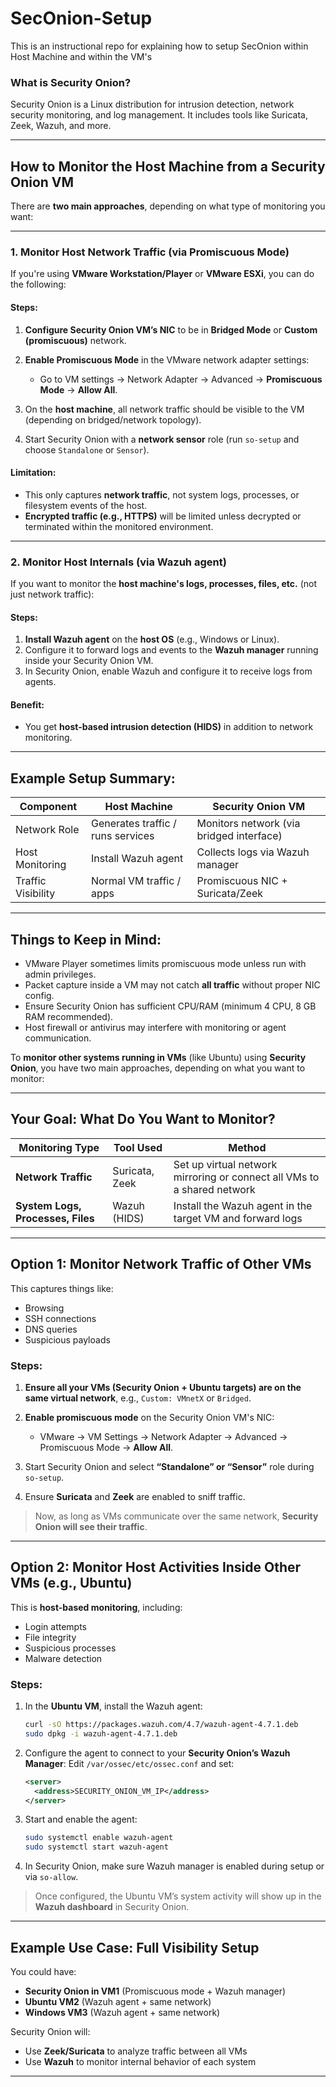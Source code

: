 # SecOnion-Setup
This is an instructional repo for explaining how to setup SecOnion within Host Machine and within the VM's


###  What is Security Onion?

Security Onion is a Linux distribution for intrusion detection, network security monitoring, and log management. It includes tools like Suricata, Zeek, Wazuh, and more.

---

##  **How to Monitor the Host Machine from a Security Onion VM**

There are **two main approaches**, depending on what type of monitoring you want:

---

###  **1. Monitor Host Network Traffic (via Promiscuous Mode)**

If you're using **VMware Workstation/Player** or **VMware ESXi**, you can do the following:

####  Steps:

1. **Configure Security Onion VM’s NIC** to be in **Bridged Mode** or **Custom (promiscuous)** network.
2. **Enable Promiscuous Mode** in the VMware network adapter settings:

   * Go to VM settings → Network Adapter → Advanced → **Promiscuous Mode** → **Allow All**.
3. On the **host machine**, all network traffic should be visible to the VM (depending on bridged/network topology).
4. Start Security Onion with a **network sensor** role (run `so-setup` and choose `Standalone` or `Sensor`).

####  Limitation:

* This only captures **network traffic**, not system logs, processes, or filesystem events of the host.
* **Encrypted traffic (e.g., HTTPS)** will be limited unless decrypted or terminated within the monitored environment.

---

###  **2. Monitor Host Internals (via Wazuh agent)**

If you want to monitor the **host machine's logs, processes, files, etc.** (not just network traffic):

####  Steps:

1. **Install Wazuh agent** on the **host OS** (e.g., Windows or Linux).
2. Configure it to forward logs and events to the **Wazuh manager** running inside your Security Onion VM.
3. In Security Onion, enable Wazuh and configure it to receive logs from agents.

####  Benefit:

* You get **host-based intrusion detection (HIDS)** in addition to network monitoring.

---

##  Example Setup Summary:

| Component          | Host Machine                      | Security Onion VM                        |
| ------------------ | --------------------------------- | ---------------------------------------- |
| Network Role       | Generates traffic / runs services | Monitors network (via bridged interface) |
| Host Monitoring    | Install Wazuh agent               | Collects logs via Wazuh manager          |
| Traffic Visibility | Normal VM traffic / apps          | Promiscuous NIC + Suricata/Zeek          |

---

##  Things to Keep in Mind:

* VMware Player sometimes limits promiscuous mode unless run with admin privileges.
* Packet capture inside a VM may not catch **all traffic** without proper NIC config.
* Ensure Security Onion has sufficient CPU/RAM (minimum 4 CPU, 8 GB RAM recommended).
* Host firewall or antivirus may interfere with monitoring or agent communication.

To **monitor other systems running in VMs** (like Ubuntu) using **Security Onion**, you have two main approaches, depending on what you want to monitor:

---

##  Your Goal: What Do You Want to Monitor?

| Monitoring Type                   | Tool Used      | Method                                                                  |
| --------------------------------- | -------------- | ----------------------------------------------------------------------- |
| **Network Traffic**               | Suricata, Zeek | Set up virtual network mirroring or connect all VMs to a shared network |
| **System Logs, Processes, Files** | Wazuh (HIDS)   | Install the Wazuh agent in the target VM and forward logs               |

---

##  Option 1: **Monitor Network Traffic of Other VMs**

This captures things like:

* Browsing
* SSH connections
* DNS queries
* Suspicious payloads

###  Steps:

1. **Ensure all your VMs (Security Onion + Ubuntu targets) are on the same virtual network**, e.g., `Custom: VMnetX` or `Bridged`.
2. **Enable promiscuous mode** on the Security Onion VM's NIC:

   * VMware → VM Settings → Network Adapter → Advanced → Promiscuous Mode → **Allow All**.
3. Start Security Onion and select **“Standalone” or “Sensor”** role during `so-setup`.
4. Ensure **Suricata** and **Zeek** are enabled to sniff traffic.

> Now, as long as VMs communicate over the same network, **Security Onion will see their traffic**.

---

##  Option 2: **Monitor Host Activities Inside Other VMs (e.g., Ubuntu)**

This is **host-based monitoring**, including:

* Login attempts
* File integrity
* Suspicious processes
* Malware detection

###  Steps:

1. In the **Ubuntu VM**, install the Wazuh agent:

   ```bash
   curl -sO https://packages.wazuh.com/4.7/wazuh-agent-4.7.1.deb
   sudo dpkg -i wazuh-agent-4.7.1.deb
   ```
2. Configure the agent to connect to your **Security Onion’s Wazuh Manager**:
   Edit `/var/ossec/etc/ossec.conf` and set:

   ```xml
   <server>
     <address>SECURITY_ONION_VM_IP</address>
   </server>
   ```
3. Start and enable the agent:

   ```bash
   sudo systemctl enable wazuh-agent
   sudo systemctl start wazuh-agent
   ```
4. In Security Onion, make sure Wazuh manager is enabled during setup or via `so-allow`.

> Once configured, the Ubuntu VM’s system activity will show up in the **Wazuh dashboard** in Security Onion.

---

##  Example Use Case: Full Visibility Setup

You could have:

* **Security Onion in VM1** (Promiscuous mode + Wazuh manager)
* **Ubuntu VM2** (Wazuh agent + same network)
* **Windows VM3** (Wazuh agent + same network)

Security Onion will:

* Use **Zeek/Suricata** to analyze traffic between all VMs
* Use **Wazuh** to monitor internal behavior of each system

---

